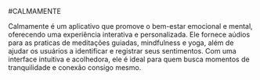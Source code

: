 #CALMAMENTE

Calmamente é um aplicativo que promove o bem-estar emocional e mental, oferecendo uma experiência interativa e personalizada. Ele fornece aúdios para as praticas de meditações guiadas, mindfulness e yoga, além de ajudar os usuários a identificar e registrar seus sentimentos. Com uma interface intuitiva e acolhedora, ele é ideal para quem busca momentos de tranquilidade e conexão consigo mesmo.
